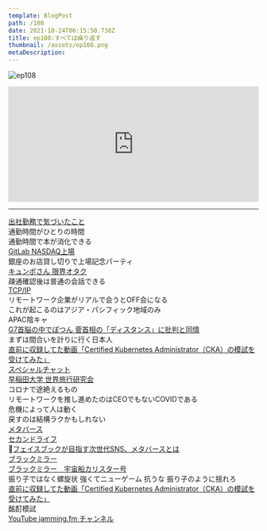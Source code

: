 ```yaml
---
template: BlogPost
path: /108
date: 2021-10-24T06:15:50.738Z
title: ep108:すべては繰り返す
thumbnail: /assets/ep108.png
metaDescription:
---
```

![ep108](/assets/ep108.png)

<iframe src="https://open.spotify.com/embed/episode/7j8w3cq8hA6vOwOHYljv9g?utm_source=generator" width="100%" height="232" frameBorder="0" allowfullscreen="" allow="autoplay; clipboard-write; encrypted-media; fullscreen; picture-in-picture"></iframe>

***

[出社勤務で気づいたこと](https://jamming.fm/106)  
通勤時間がひとりの時間  
通勤時間で本が消化できる  
[GitLab NASDAQ上場](https://www.publickey1.jp/blog/21/gitlabnasdaq12000.html)  
銀座のお店貸し切りで上場記念パーティ  
[キュンポさん 限界オタク](https://dic.nicovideo.jp/a/%E9%99%90%E7%95%8C%E3%82%AA%E3%82%BF%E3%82%AF)  
疎通確認後は普通の会話できる  
[TCP/IP](https://ja.wikipedia.org/wiki/%E3%82%A4%E3%83%B3%E3%82%BF%E3%83%BC%E3%83%8D%E3%83%83%E3%83%88%E3%83%BB%E3%83%97%E3%83%AD%E3%83%88%E3%82%B3%E3%83%AB%E3%83%BB%E3%82%B9%E3%82%A4%E3%83%BC%E3%83%88)  
リモートワーク企業がリアルで会うとOFF会になる  
これが起こるのはアジア・パシフィック地域のみ  
APAC陰キャ  
[G7首脳の中でぽつん 菅首相の「ディスタンス」に批判と同情](https://mainichi.jp/articles/20210614/k00/00m/010/144000c)  
まずは間合いを計りに行く日本人  
[直前に収録してた動画「Certified Kubernetes Administrator（CKA）の模試を受けてみた」](https://www.youtube.com/watch?v=2rQ6l635_R0)  
[スペシャルチャット](https://spatial.chat/)  
[早稲田大学 世界旅行研究会](https://www.waseda.jp/inst/shinkan/circle/1187)  
コロナで途絶えるもの  
リモートワークを推し進めたのはCEOでもないCOVIDである  
危機によって人は動く  
戻すのは結構ラクかもしれない  
[メタバース](https://ja.wikipedia.org/wiki/%E3%83%A1%E3%82%BF%E3%83%90%E3%83%BC%E3%82%B9)  
[セカンドライフ](https://secondlife.com/?lang=ja-JP)  
[フェイスブックが目指す次世代SNS、メタバースとは](https://jbpress.ismedia.jp/articles/-/67381)  
[ブラックミラー](https://www.netflix.com/jp/title/70264888)  
[ブラックミラー　宇宙船カリスター号](https://www.netflix.com/watch/80131567)  
振り子ではなく螺旋状
強くてニューゲーム
抗うな
振り子のように揺れろ  
[直前に収録してた動画「Certified Kubernetes Administrator（CKA）の模試を受けてみた」](https://www.youtube.com/watch?v=2rQ6l635_R0)  
酩酊模試  
[YouTube jamming.fm チャンネル](https://www.youtube.com/channel/UCobMDbV2byoiGHb6Iw7zGhw)  
